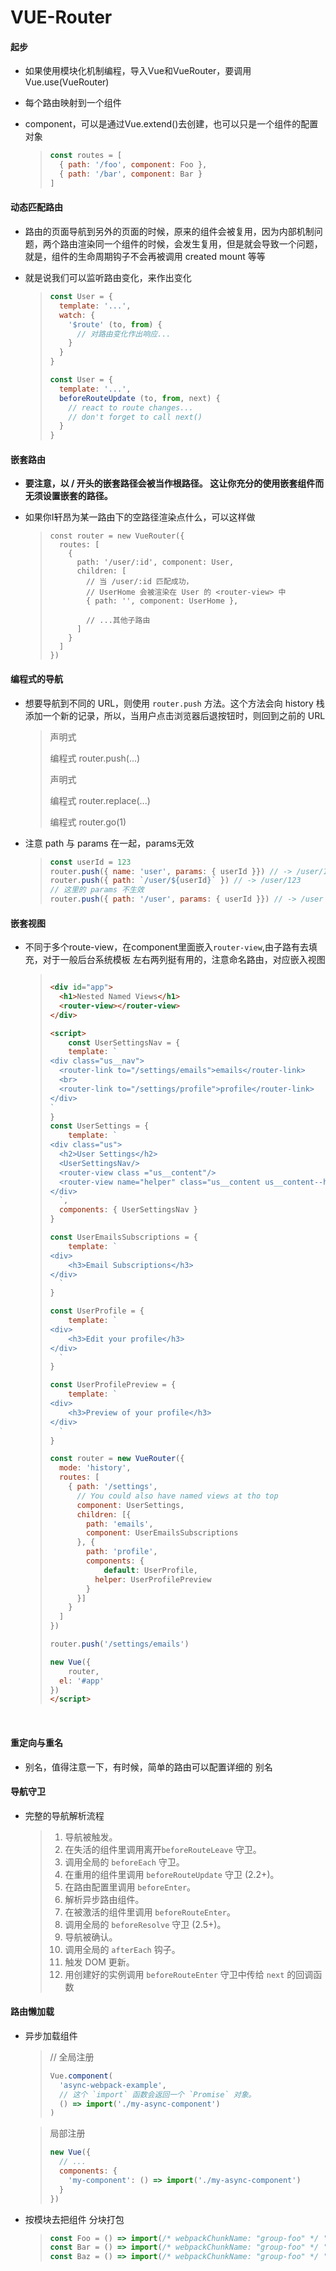 # VUE-Router

#### 起步

- 如果使用模块化机制编程，导入Vue和VueRouter，要调用 Vue.use(VueRouter)


- 每个路由映射到一个组件

- component，可以是通过Vue.extend()去创建，也可以只是一个组件的配置对象

  > ```js
  > const routes = [
  >   { path: '/foo', component: Foo },
  >   { path: '/bar', component: Bar }
  > ]
  > ```

#### 动态匹配路由

- 路由的页面导航到另外的页面的时候，原来的组件会被复用，因为内部机制问题，两个路由渲染同一个组件的时候，会发生复用，但是就会导致一个问题，就是，组件的生命周期钩子不会再被调用 created mount 等等

- 就是说我们可以监听路由变化，来作出变化

  > ```js
  > const User = {
  >   template: '...',
  >   watch: {
  >     '$route' (to, from) {
  >       // 对路由变化作出响应...
  >     }
  >   }
  > }
  >
  > const User = {
  >   template: '...',
  >   beforeRouteUpdate (to, from, next) {
  >     // react to route changes...
  >     // don't forget to call next()
  >   }
  > }
  > ```

#### 嵌套路由

- **要注意，以 / 开头的嵌套路径会被当作根路径。 这让你充分的使用嵌套组件而无须设置嵌套的路径。**

- 如果你I轩昂为某一路由下的空路径渲染点什么，可以这样做

  > ```
  > const router = new VueRouter({
  >   routes: [
  >     {
  >       path: '/user/:id', component: User,
  >       children: [
  >         // 当 /user/:id 匹配成功，
  >         // UserHome 会被渲染在 User 的 <router-view> 中
  >         { path: '', component: UserHome },
  >
  >         // ...其他子路由
  >       ]
  >     }
  >   ]
  > })
  > ```


#### 编程式的导航

- 想要导航到不同的 URL，则使用 `router.push` 方法。这个方法会向 history 栈添加一个新的记录，所以，当用户点击浏览器后退按钮时，则回到之前的 URL

  > 声明式  <router-link :to="...">
  >
  > 编程式  router.push(...)
  >
  > 声明式  <router-link :to="..." replace>
  >
  > 编程式  router.replace(...)
  >
  > 编程式 router.go(1)

- 注意 path 与 params 在一起，params无效

  > ```js
  > const userId = 123
  > router.push({ name: 'user', params: { userId }}) // -> /user/123
  > router.push({ path: `/user/${userId}` }) // -> /user/123
  > // 这里的 params 不生效
  > router.push({ path: '/user', params: { userId }}) // -> /user
  > ```

#### 嵌套视图

- 不同于多个route-view，在component里面嵌入`router-view`,由子路有去填充，对于一般后台系统模板 左右两列挺有用的，注意命名路由，对应嵌入视图

  > ```html
  >
  > <div id="app">
  >   <h1>Nested Named Views</h1>
  >   <router-view></router-view>
  > </div>
  >
  > <script>
  > 	const UserSettingsNav = {
  > 	template: `
  > <div class="us__nav">
  >   <router-link to="/settings/emails">emails</router-link>
  >   <br>
  >   <router-link to="/settings/profile">profile</router-link>
  > </div>
  > `
  > }
  > const UserSettings = {
  > 	template: `
  > <div class="us">
  >   <h2>User Settings</h2>
  >   <UserSettingsNav/>
  >   <router-view class ="us__content"/>
  >   <router-view name="helper" class="us__content us__content--helper"/>
  > </div>
  >   `,
  >   components: { UserSettingsNav }
  > }
  >
  > const UserEmailsSubscriptions = {
  > 	template: `
  > <div>
  > 	<h3>Email Subscriptions</h3>
  > </div>
  >   `
  > }
  >
  > const UserProfile = {
  > 	template: `
  > <div>
  > 	<h3>Edit your profile</h3>
  > </div>
  >   `
  > }
  >
  > const UserProfilePreview = {
  > 	template: `
  > <div>
  > 	<h3>Preview of your profile</h3>
  > </div>
  >   `
  > }
  >
  > const router = new VueRouter({
  >   mode: 'history',
  >   routes: [
  >     { path: '/settings',
  >       // You could also have named views at tho top
  >       component: UserSettings,
  >       children: [{
  >       	path: 'emails',
  >         component: UserEmailsSubscriptions
  >       }, {
  >       	path: 'profile',
  >         components: {
  >         	default: UserProfile,
  >           helper: UserProfilePreview
  >         }
  >       }]
  >     }
  >   ]
  > })
  >
  > router.push('/settings/emails')
  >
  > new Vue({
  > 	router,
  >   el: '#app'
  > })
  > </script>
  >
  > ```

  ​

#### 重定向与重名

- 别名，值得注意一下，有时候，简单的路由可以配置详细的 别名



#### 导航守卫

- 完整的导航解析流程 

  [Vue-router]: https://router.vuejs.org/zh/guide/advanced/navigation-guards.html#%E7%BB%84%E4%BB%B6%E5%86%85%E7%9A%84%E5%AE%88%E5%8D%AB	"Vue-router"

  > 1. 导航被触发。
  > 2. 在失活的组件里调用离开`beforeRouteLeave` 守卫。 
  > 3. 调用全局的 `beforeEach` 守卫。
  > 4. 在重用的组件里调用 `beforeRouteUpdate` 守卫 (2.2+)。
  > 5. 在路由配置里调用 `beforeEnter`。
  > 6. 解析异步路由组件。
  > 7. 在被激活的组件里调用 `beforeRouteEnter`。
  > 8. 调用全局的 `beforeResolve` 守卫 (2.5+)。
  > 9. 导航被确认。
  > 10. 调用全局的 `afterEach` 钩子。
  > 11. 触发 DOM 更新。
  > 12. 用创建好的实例调用 `beforeRouteEnter` 守卫中传给 `next` 的回调函数



#### 路由懒加载

- 异步加载组件

  > // 全局注册
  >
  > ```js
  > Vue.component(
  >   'async-webpack-example',
  >   // 这个 `import` 函数会返回一个 `Promise` 对象。
  >   () => import('./my-async-component')
  > )
  > ```

  > 局部注册
  >
  > ```js
  > new Vue({
  >   // ...
  >   components: {
  >     'my-component': () => import('./my-async-component')
  >   }
  > })
  > ```

- 按模块去把组件 分块打包

  > ```js
  > const Foo = () => import(/* webpackChunkName: "group-foo" */ './Foo.vue')
  > const Bar = () => import(/* webpackChunkName: "group-foo" */ './Bar.vue')
  > const Baz = () => import(/* webpackChunkName: "group-foo" */ './Baz.vue')
  > ```

